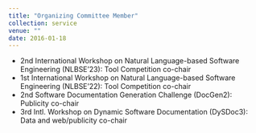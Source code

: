 ```yaml
---
title: "Organizing Committee Member"
collection: service
venue: ""
date: 2016-01-18
---
```


* 2nd International Workshop on Natural Language-based Software Engineering (NLBSE’23): Tool Competition co-chair
* 1st International Workshop on Natural Language-based Software Engineering (NLBSE’22): Tool Competition co-chair
* 2nd Software Documentation Generation Challenge (DocGen2): Publicity co-chair
* 3rd Intl. Workshop on Dynamic Software Documentation (DySDoc3): Data and web/publicity co-chair
